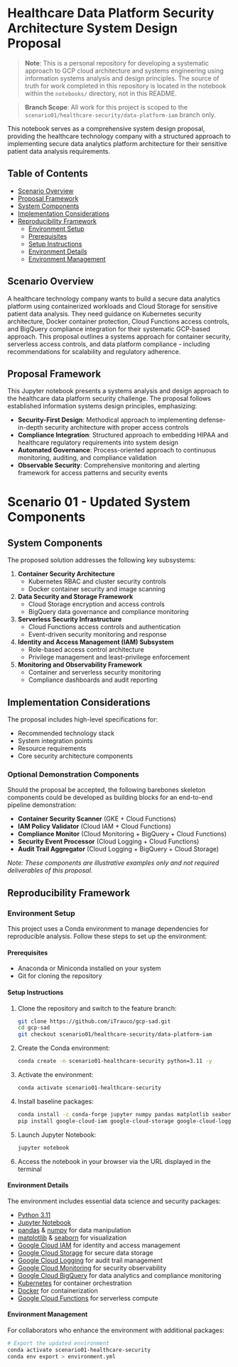 # Healthcare Data Platform Security Architecture System Design Proposal

> **Note**: This is a personal repository for developing a systematic approach to GCP cloud architecture and systems engineering using information systems analysis and design principles. The source of truth for work completed in this repository is located in the notebook within the `notebooks/` directory, not in this README.

> **Branch Scope**: All work for this project is scoped to the `scenario01/healthcare-security/data-platform-iam` branch only.

This notebook serves as a comprehensive system design proposal, providing the healthcare technology company with a structured approach to implementing secure data analytics platform architecture for their sensitive patient data analysis requirements.

## Table of Contents
- [Scenario Overview](#scenario-overview)
- [Proposal Framework](#proposal-framework)
- [System Components](#system-components)
- [Implementation Considerations](#implementation-considerations)
- [Reproducibility Framework](#reproducibility-framework)
  - [Environment Setup](#environment-setup)
  - [Prerequisites](#prerequisites)
  - [Setup Instructions](#setup-instructions)
  - [Environment Details](#environment-details)
  - [Environment Management](#environment-management)

## Scenario Overview
A healthcare technology company wants to build a secure data analytics platform using containerized workloads and Cloud Storage for sensitive patient data analysis. They need guidance on Kubernetes security architecture, Docker container protection, Cloud Functions access controls, and BigQuery compliance integration for their systematic GCP-based approach. This proposal outlines a systems approach for container security, serverless access controls, and data platform compliance - including recommendations for scalability and regulatory adherence.

## Proposal Framework
This Jupyter notebook presents a systems analysis and design approach to the healthcare data platform security challenge. The proposal follows established information systems design principles, emphasizing:
- **Security-First Design**: Methodical approach to implementing defense-in-depth security architecture with proper access controls
- **Compliance Integration**: Structured approach to embedding HIPAA and healthcare regulatory requirements into system design
- **Automated Governance**: Process-oriented approach to continuous monitoring, auditing, and compliance validation
- **Observable Security**: Comprehensive monitoring and alerting framework for access patterns and security events

# Scenario 01 - Updated System Components

## System Components
The proposed solution addresses the following key subsystems:
1. **Container Security Architecture**
   - Kubernetes RBAC and cluster security controls
   - Docker container security and image scanning
2. **Data Security and Storage Framework**
   - Cloud Storage encryption and access controls
   - BigQuery data governance and compliance monitoring
3. **Serverless Security Infrastructure**
   - Cloud Functions access controls and authentication
   - Event-driven security monitoring and response
4. **Identity and Access Management (IAM) Subsystem**
   - Role-based access control architecture
   - Privilege management and least-privilege enforcement
5. **Monitoring and Observability Framework**
   - Container and serverless security monitoring
   - Compliance dashboards and audit reporting

## Implementation Considerations
The proposal includes high-level specifications for:
- Recommended technology stack
- System integration points
- Resource requirements
- Core security architecture components

### Optional Demonstration Components
Should the proposal be accepted, the following barebones skeleton components could be developed as building blocks for an end-to-end pipeline demonstration:
- **Container Security Scanner** (GKE + Cloud Functions)
- **IAM Policy Validator** (Cloud IAM + Cloud Functions)
- **Compliance Monitor** (Cloud Monitoring + BigQuery + Cloud Functions)
- **Security Event Processor** (Cloud Logging + Cloud Functions)
- **Audit Trail Aggregator** (Cloud Logging + BigQuery + Cloud Storage)

*Note: These components are illustrative examples only and not required deliverables of this proposal.*

## Reproducibility Framework
### Environment Setup

This project uses a Conda environment to manage dependencies for reproducible analysis. Follow these steps to set up the environment:

#### Prerequisites
- Anaconda or Miniconda installed on your system
- Git for cloning the repository

#### Setup Instructions

1. Clone the repository and switch to the feature branch:
   ```bash
   git clone https://github.com/iTrauco/gcp-sad.git
   cd gcp-sad
   git checkout scenario01/healthcare-security/data-platform-iam
   ```

2. Create the Conda environment:
   ```bash
   conda create -n scenario01-healthcare-security python=3.11 -y
   ```

3. Activate the environment:
   ```bash
   conda activate scenario01-healthcare-security
   ```

4. Install baseline packages:
   ```bash
   conda install -c conda-forge jupyter numpy pandas matplotlib seaborn -y
   pip install google-cloud-iam google-cloud-storage google-cloud-logging google-cloud-monitoring google-cloud-bigquery kubernetes docker google-cloud-functions
   ```

5. Launch Jupyter Notebook:
   ```bash
   jupyter notebook
   ```

6. Access the notebook in your browser via the URL displayed in the terminal

#### Environment Details

The environment includes essential data science and security packages:
- [Python 3.11](https://www.python.org/downloads/release/python-3110/)
- [Jupyter Notebook](https://jupyter.org/documentation)
- [pandas](https://pandas.pydata.org/docs/) & [numpy](https://numpy.org/doc/stable/) for data manipulation
- [matplotlib](https://matplotlib.org/stable/index.html) & [seaborn](https://seaborn.pydata.org/) for visualization
- [Google Cloud IAM](https://cloud.google.com/iam/docs) for identity and access management
- [Google Cloud Storage](https://cloud.google.com/storage/docs) for secure data storage
- [Google Cloud Logging](https://cloud.google.com/logging/docs) for audit trail management
- [Google Cloud Monitoring](https://cloud.google.com/monitoring/docs) for security observability
- [Google Cloud BigQuery](https://cloud.google.com/bigquery/docs) for data analytics and compliance monitoring
- [Kubernetes](https://kubernetes.io/docs/) for container orchestration
- [Docker](https://docs.docker.com/) for containerization
- [Google Cloud Functions](https://cloud.google.com/functions/docs) for serverless compute

#### Environment Management

For collaborators who enhance the environment with additional packages:

```bash
# Export the updated environment
conda activate scenario01-healthcare-security
conda env export > environment.yml
```